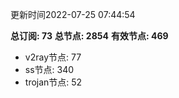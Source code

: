 更新时间2022-07-25 07:44:54

**总订阅: 73**
**总节点: 2854**
**有效节点: 469**
- v2ray节点: 77
- ss节点: 340
- trojan节点: 52
